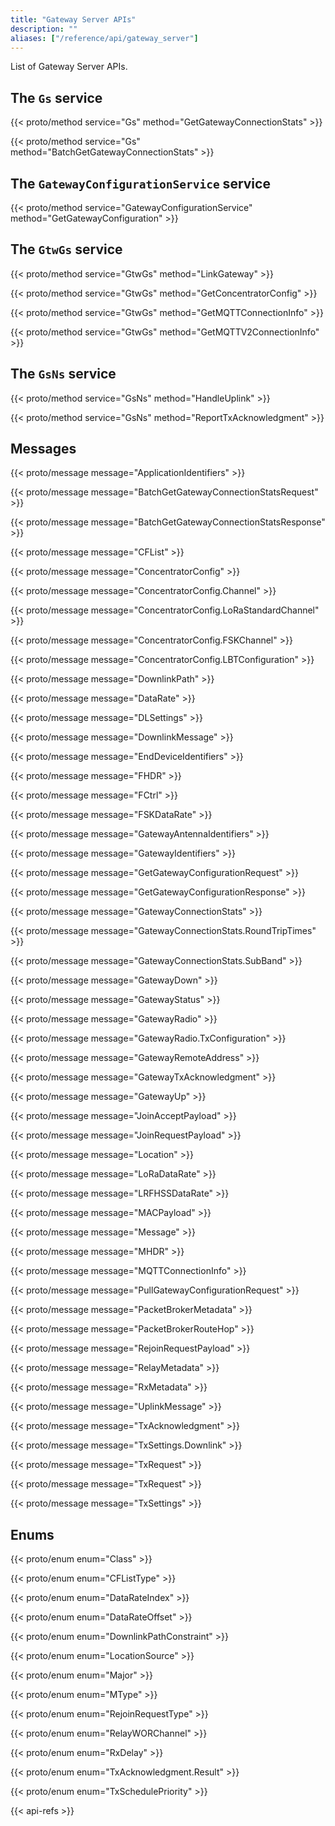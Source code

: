 ```yaml
---
title: "Gateway Server APIs"
description: ""
aliases: ["/reference/api/gateway_server"]
---
```


List of Gateway Server APIs.

<!--more-->

## The `Gs` service

{{< proto/method service="Gs" method="GetGatewayConnectionStats" >}}

{{< proto/method service="Gs" method="BatchGetGatewayConnectionStats" >}}

## The `GatewayConfigurationService` service

{{< proto/method service="GatewayConfigurationService" method="GetGatewayConfiguration" >}}

## The `GtwGs` service

{{< proto/method service="GtwGs" method="LinkGateway" >}}

{{< proto/method service="GtwGs" method="GetConcentratorConfig" >}}

{{< proto/method service="GtwGs" method="GetMQTTConnectionInfo" >}}

{{< proto/method service="GtwGs" method="GetMQTTV2ConnectionInfo" >}}

## The `GsNs` service

{{< proto/method service="GsNs" method="HandleUplink" >}}

{{< proto/method service="GsNs" method="ReportTxAcknowledgment" >}}

## Messages

{{< proto/message message="ApplicationIdentifiers" >}}

{{< proto/message message="BatchGetGatewayConnectionStatsRequest" >}}

{{< proto/message message="BatchGetGatewayConnectionStatsResponse" >}}

{{< proto/message message="CFList" >}}

{{< proto/message message="ConcentratorConfig" >}}

{{< proto/message message="ConcentratorConfig.Channel" >}}

{{< proto/message message="ConcentratorConfig.LoRaStandardChannel" >}}

{{< proto/message message="ConcentratorConfig.FSKChannel" >}}

{{< proto/message message="ConcentratorConfig.LBTConfiguration" >}}

{{< proto/message message="DownlinkPath" >}}

{{< proto/message message="DataRate" >}}

{{< proto/message message="DLSettings" >}}

{{< proto/message message="DownlinkMessage" >}}

{{< proto/message message="EndDeviceIdentifiers" >}}

{{< proto/message message="FHDR" >}}

{{< proto/message message="FCtrl" >}}

{{< proto/message message="FSKDataRate" >}}

{{< proto/message message="GatewayAntennaIdentifiers" >}}

{{< proto/message message="GatewayIdentifiers" >}}

{{< proto/message message="GetGatewayConfigurationRequest" >}}

{{< proto/message message="GetGatewayConfigurationResponse" >}}

{{< proto/message message="GatewayConnectionStats" >}}

{{< proto/message message="GatewayConnectionStats.RoundTripTimes" >}}

{{< proto/message message="GatewayConnectionStats.SubBand" >}}

{{< proto/message message="GatewayDown" >}}

{{< proto/message message="GatewayStatus" >}}

{{< proto/message message="GatewayRadio" >}}

{{< proto/message message="GatewayRadio.TxConfiguration" >}}

{{< proto/message message="GatewayRemoteAddress" >}}

{{< proto/message message="GatewayTxAcknowledgment" >}}

{{< proto/message message="GatewayUp" >}}

{{< proto/message message="JoinAcceptPayload" >}}

{{< proto/message message="JoinRequestPayload" >}}

{{< proto/message message="Location" >}}

{{< proto/message message="LoRaDataRate" >}}

{{< proto/message message="LRFHSSDataRate" >}}

{{< proto/message message="MACPayload" >}}

{{< proto/message message="Message" >}}

{{< proto/message message="MHDR" >}}

{{< proto/message message="MQTTConnectionInfo" >}}

{{< proto/message message="PullGatewayConfigurationRequest" >}}

{{< proto/message message="PacketBrokerMetadata" >}}

{{< proto/message message="PacketBrokerRouteHop" >}}

{{< proto/message message="RejoinRequestPayload" >}}

{{< proto/message message="RelayMetadata" >}}

{{< proto/message message="RxMetadata" >}}

{{< proto/message message="UplinkMessage" >}}

{{< proto/message message="TxAcknowledgment" >}}

{{< proto/message message="TxSettings.Downlink" >}}

{{< proto/message message="TxRequest" >}}

{{< proto/message message="TxRequest" >}}

{{< proto/message message="TxSettings" >}}

## Enums

{{< proto/enum enum="Class" >}}

{{< proto/enum enum="CFListType" >}}

{{< proto/enum enum="DataRateIndex" >}}

{{< proto/enum enum="DataRateOffset" >}}

{{< proto/enum enum="DownlinkPathConstraint" >}}

{{< proto/enum enum="LocationSource" >}}

{{< proto/enum enum="Major" >}}

{{< proto/enum enum="MType" >}}

{{< proto/enum enum="RejoinRequestType" >}}

{{< proto/enum enum="RelayWORChannel" >}}

{{< proto/enum enum="RxDelay" >}}

{{< proto/enum enum="TxAcknowledgment.Result" >}}

{{< proto/enum enum="TxSchedulePriority" >}}

{{< api-refs >}}
